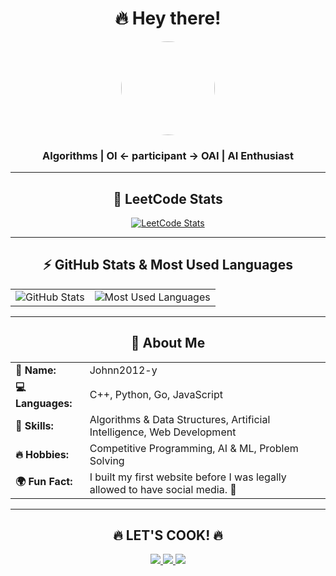 <h1 align="center">🔥 Hey there! </h1>

<div align="center">
  <img src="https://assets.leetcode.com/users/Johnn2012-y/avatar_1743607647.png" width="150" height="150" style="border-radius: 50%;">
  
  <h3>Algorithms | OI <- participant -> OAI | AI Enthusiast</h3>
</div>

---

<h2 align="center">🚀 LeetCode Stats</h2>
<div align="center">
  <a href="https://leetcode.com/Johnn2012-y">
    <img src="https://leetcard.jacoblin.cool/Johnn2012-y?theme=dark" alt="LeetCode Stats">
  </a>
</div>

---

<h2 align="center">⚡ GitHub Stats & Most Used Languages</h2>
<div align="center">
  <table>
    <tr>
      <td><img src="https://github-readme-stats.vercel.app/api?username=Johnn2012-y&show_icons=true&theme=dark" alt="GitHub Stats"></td>
      <td><img src="https://github-readme-stats.vercel.app/api/top-langs/?username=Johnn2012-y&layout=compact&theme=dark" alt="Most Used Languages"></td>
    </tr>
  </table>
</div>

---

<h2 align="center">📢 About Me</h2>
<div align="center">
  <table>
    <tr>
      <td><b>🚀 Name:</b></td>
      <td>Johnn2012-y</td>
    </tr>
    <tr>
      <td><b>💻 Languages:</b></td>
      <td>C++, Python, Go, JavaScript</td>
    </tr>
    <tr>
      <td><b>🧠 Skills:</b></td>
      <td>Algorithms & Data Structures, Artificial Intelligence, Web Development</td>
    </tr>
    <tr>
      <td><b>🔥 Hobbies:</b></td>
      <td>Competitive Programming, AI & ML, Problem Solving</td>
    </tr>
    <tr>
      <td><b>🌍 Fun Fact:</b></td>
      <td>I built my first website before I was legally allowed to have social media.</b> 🚀</td>
    </tr>
  </table>
</div>

---

<h2 align="center">🔥 LET'S COOK! 🔥</h2>

<p align="center">
  <a href="https://leetcode.com/Johnn2012-y/">
    <img src="https://img.shields.io/badge/LeetCode-FFA116?style=for-the-badge&logo=leetcode&logoColor=black">
  </a>
  <a href="https://www.linkedin.com/in/jan-juszczyk-838653346/">
    <img src="https://img.shields.io/badge/LinkedIn-0A66C2?style=for-the-badge&logo=linkedin&logoColor=white">
  </a>
  <a href="mailto:janjuszczyk5@gmail.com">
    <img src="https://img.shields.io/badge/Email-D14836?style=for-the-badge&logo=gmail&logoColor=white">
  </a>
</p>

